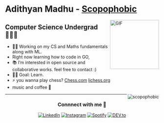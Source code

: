 
# Adithyan Madhu - [Scopophobic](https://scopophobic.github.io/)

<img align="right" alt="GIF" height="160px" src="https://media.giphy.com/media/du3J3cXyzhj75IOgvA/giphy.gif" />


<h2> Computer Science Undergrad 👨🏽‍🎓</h2>


- 👨‍💻 Working on my CS and Maths fundamentals along with ML.
- Right now learning how to code in GO, 
- 📚 I’m interested in open source and collaborative works.  feel free to contact :)
- 💪🏼 Goal: Learn.
- ⚡ you wanna play chess? [Chess.com](https://www.chess.com/member/adithyanmadhu) [lichess.org](https://lichess.org/@/ScopoPhobic123)
- music and coffee 🖤
<img align="right" src="https://komarev.com/ghpvc/?username=scopophobic&label=Profile%20views&color=0e75b6&style=flat" alt="scopophobic" /> 

<!---
---

<img align="right" alt="GIF" height="170px" src="https://media.giphy.com/media/J5B1Y8QZnzXXbLQIBu/giphy.gif" />

### Music and Coffee ☮️.


[![spotify-github-profile](https://spotify-github-profile.vercel.app/api/view?uid=m8aengd6wj1uxakai3kt2ko5g&cover_image=true&theme=novatorem&bar_color=53b14f&bar_color_cover=false)](https://spotify-github-profile.vercel.app/api/view?uid=m8aengd6wj1uxakai3kt2ko5g&redirect=true)

<br>

-->
---
<div align="center">


### Connnect with me 📇

<a href="https://www.linkedin.com/in/adithyanmadhu" target="_blank"><img src="https://img.shields.io/badge/LinkedIn-%230077B5.svg?&style=flat-square&logo=linkedin&logoColor=white" alt="LinkedIn"></a>
<a href="https://www.instagram.com/sc0phobic" target="_blank"><img src="https://img.shields.io/badge/Instagram-%23E4405F.svg?&style=flat-square&logo=instagram&logoColor=white" alt="Instagram"></a>
<a href="https://open.spotify.com/user/m8aengd6wj1uxakai3kt2ko5g?si=bffe7510a05744e8" target="_blank"><img src="https://img.shields.io/badge/Spotify-%231ED760.svg?&style=flat-square&logo=spotify&logoColor=white" alt="Spotify"></a>
<a href="https://dev.to/scopophobic" target="_blank"><img src="https://img.shields.io/badge/DEV-%230A0A0A.svg?&style=flat-square&logo=DEV.to&logoColor=white" alt="DEV.to"></a>

</div>


<!---
<div align="center">

### GIthub Stats 📊

[![GitHub Streak](https://github-readme-streak-stats.herokuapp.com?user=scopophobic&theme=github-dark&hide_border=true)](https://git.io/streak-stats)
![scopophobic](https://github-readme-stats.vercel.app/api?username=scopophobic&show_icons=true&title_color=fff&icon_color=79ff97&text_color=9f9f9f&bg_color=0D1117&hide_border=true&custom_title=Scopophobic's_GitHub_Stats)

</div>

---
-->
                                                               
